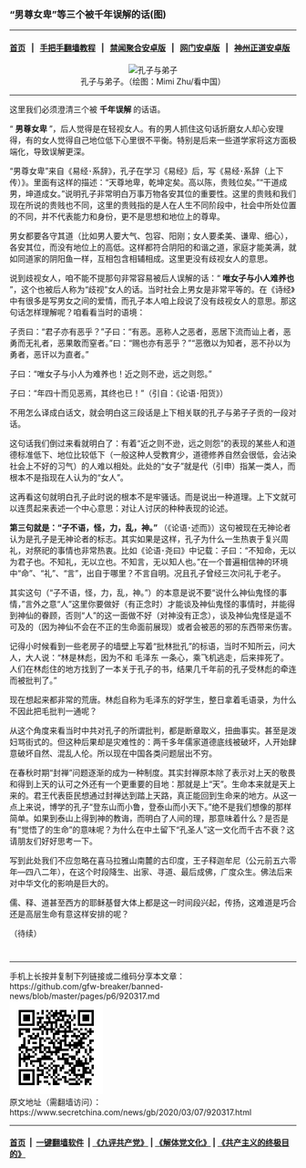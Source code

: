 ### “男尊女卑”等三个被千年误解的话(图)
------------------------

#### [首页](https://github.com/gfw-breaker/banned-news/blob/master/README.md) &nbsp;&nbsp;|&nbsp;&nbsp; [手把手翻墙教程](https://github.com/gfw-breaker/guides/wiki) &nbsp;&nbsp;|&nbsp;&nbsp; [禁闻聚合安卓版](https://github.com/gfw-breaker/bn-android) &nbsp;&nbsp;|&nbsp;&nbsp; [网门安卓版](https://github.com/oGate2/oGate) &nbsp;&nbsp;|&nbsp;&nbsp; [神州正道安卓版](https://github.com/SzzdOgate/update) 



<div class="article_right" style="fone-color:#000">
 <p style="text-align:center">
  <img alt="孔子与弟子" src="http://img2.secretchina.com/pic/2018/12-4/p2316591a639518062-ss.jpg" style="height:337px; width:600px"/>
  <br>
   孔子与弟子。（绘图：Mimi Zhu/看中国）
   <span id="hideid" name="hideid" style="color:red;display:none;">
    <span href="https://www.secretchina.com">
    </span>
   </span>
  </br>
 </p>
 <div id="txt-mid1-t21-2017">
  

---


  </div>
 </div>
 <p>
  这里我们必须澄清三个被
  <strong>
   <span href="https://www.secretchina.com/news/gb/tag/千年误解" target="_blank">
    千年误解
   </span>
  </strong>
  的话语。
  <span id="hideid" name="hideid" style="color:red;display:none;">
   <span href="https://www.secretchina.com">
   </span>
  </span>
 </p>
 <p>
  “
  <strong>
   <span href="https://www.secretchina.com/news/gb/tag/男尊女卑" target="_blank">
    男尊女卑
   </span>
  </strong>
  ”，后人觉得是在轻视女人。有的男人抓住这句话折磨女人却心安理得，有的女人觉得自己地位低下心里很不平衡。特别是后来一些道学家将这方面极端化，导致误解更深。
 </p>
 <p>
  “男尊女卑”来自《易经･系辞》，孔子在学习《易经》后，写《易经･系辞（上下传）》。里面有这样的描述：“天尊地卑，乾坤定矣。高以陈，贵贱位矣。”“干道成男，坤道成女。”说明孔子非常明白万事万物各安其位的重要性。这里的贵贱和我们现在所说的贵贱也不同，这里的贵贱指的是人在人生不同阶段中，社会中所处位置的不同，并不代表能力和身份，更不是思想和地位上的尊卑。
 </p>
 <p>
  男女都要各守其道（比如男人要大气、包容、阳刚；女人要柔美、谦卑、细心），各安其位，而没有地位上的高低。这样都符合阴阳的和谐之道，家庭才能美满，就如同道家的阴阳鱼一样，互相包含相辅相成。这里更没有歧视女人的意思。
 </p>
 <p>
  说到歧视女人，咱不能不提那句非常容易被后人误解的话：“
  <strong>
   <span href="https://www.secretchina.com/news/gb/tag/唯女子与小人难养也" target="_blank">
    唯女子与小人难养也
   </span>
  </strong>
  ”，这个也被后人称为“歧视”女人的话。当时社会上男女是非常平等的。在《诗经》中有很多是写男女之间的爱情，而孔子本人咱上段说了没有歧视女人的意思。那这句话怎样理解呢？咱看看当时的语境：
 </p>
 <p>
  子贡曰：“君子亦有恶乎？”子曰：“有恶。恶称人之恶者，恶居下流而讪上者，恶勇而无礼者，恶果敢而窒者。”曰：“赐也亦有恶乎？”“恶徼以为知者，恶不孙以为勇者，恶讦以为直者。”
 </p>
 <p>
  子曰：“唯女子与小人为难养也！近之则不逊，远之则怨。”
 </p>
 <p>
  子曰：“年四十而见恶焉，其终也已！”（引自：《论语･阳货》）
 </p>
 <p>
  不用怎么译成白话文，就会明白这三段话是上下相关联的孔子与弟子子贡的一段对话。
 </p>
 <p>
  这句话我们倒过来看就明白了：有着“近之则不逊，远之则怨”的表现的某些人和道德标准低下、地位比较低下（一般这种人受教育少，道德修养自然会很低，会沾染社会上不好的习气）的人难以相处。此处的“女子”就是代（引申）指某一类人，而根本不是指现在人认为的“女人”。
 </p>
 <p>
  这再看这句就明白孔子此时说的根本不是牢骚话。而是说出一种道理。上下文就可以连贯起来表述一个中心意思：对让人讨厌的种种表现的论述。
 </p>
 <p>
  <strong>
   第三句就是：“子不语，怪，力，乱，神。”
  </strong>
  （《论语･述而》）这句被现在无神论者认为是孔子是无神论者的标志。其实如果是这样，孔子为什么一生热衷于复兴周礼，对祭祀的事情也非常热衷。比如《论语･尧曰》中记载：子曰：“不知命，无以为君子也。不知礼，无以立也。不知言，无以知人也。”在一个普遍相信神的环境中“命”、“礼”、“言”，出自于哪里？不言自明。况且孔子曾经三次问礼于老子。
 </p>
 <p>
  其实这句（“子不语，怪，力，乱，神。”）的本意是说不要“说什么神仙鬼怪的事情，”言外之意“人”这里你要做好（有正念时）才能谈及神仙鬼怪的事情时，并能得到神仙的眷顾，否则“人”的这一面做不好（对神没有正念），谈及神仙鬼怪是遥不可及的（因为神仙不会在不正的生命面前展现）或者会被恶的邪的东西带来伤害。
 </p>
 <p>
  记得小时候看到一些老房子的墙壁上写着“批林批孔”的标语，当时不知所云，问大人，大人说：“林是林彪，因为不和
  <span href="https://www.secretchina.com/news/gb/tag/毛泽东" target="_blank">
   毛泽东
  </span>
  一条心，乘飞机逃走，后来摔死了。人们在林彪住的地方找到了一本关于孔子的书，结果几千年前的孔子受林彪的牵连而被批判了。”
 </p>
 <p>
  现在想起来都非常的荒唐。林彪自称为毛泽东的好学生，整日拿着毛语录，为什么不因此把毛批判一通呢？
 </p>
 <p>
  从这个角度来看当时中共对孔子的所谓批判，都是断章取义，扭曲事实。甚至是泼妇骂街式的。但这种后果却是灾难性的：两千多年儒家道德底线被破坏，人开始肆意破坏自然、混乱人伦。所以现在中国各类问题层出不穷。
 </p>
 <p>
  在春秋时期“封禅”问题逐渐的成为一种制度。其实封禅原本除了表示对上天的敬畏和得到上天的认可之外还有一个更重要的目地：那就是上“天”。生命本来就是天上来的。君王代表臣民想通过封禅达到踏上天路，真正能回到生命来的地方。从这一点上来说，博学的孔子“登东山而小鲁，登泰山而小天下。”绝不是我们想像的那样简单。如果到泰山上得到神的教诲，而明白了人间的理，那意味着什么？是否是有“觉悟了的生命”的意味呢？为什么在中土留下“孔圣人”这一文化而千古不衰？这请朋友们好好思考一下。
 </p>
 <p>
  写到此处我们不应忽略在喜马拉雅山南麓的古印度，王子释迦牟尼（公元前五六零年—四八二年），在这个时段降生、出家、寻道、最后成佛，广度众生。佛法后来对中华文化的影响是巨大的。
 </p>
 <p>
  儒、释、道甚至西方的耶稣基督大体上都是这一时间段兴起，传扬，这难道是巧合还是高层生命有意这样安排的呢？
 </p>
 <p>
  （待续）
  <center>
   <div>
    <div id="txt-mid2-t22-2017" style="display: block;  max-height: 351px;  overflow: hidden;">
     <div id="SC-21xxx">
     </div>
     <ins class="adsbygoogle" data-ad-client="ca-pub-1276641434651360" data-ad-format="auto" data-ad-slot="4301710469" data-full-width-responsive="true" style="display:block">
     </ins>
    </div>
   </div>
  </center>
  <div style="padding-top:12px;">
  </div>
 </p>
</div>

<hr/>
手机上长按并复制下列链接或二维码分享本文章：<br/>
https://github.com/gfw-breaker/banned-news/blob/master/pages/p6/920317.md <br/>
<a href='https://github.com/gfw-breaker/banned-news/blob/master/pages/p6/920317.md'><img src='https://github.com/gfw-breaker/banned-news/blob/master/pages/p6/920317.md.png'/></a> <br/>
原文地址（需翻墙访问）：https://www.secretchina.com/news/gb/2020/03/07/920317.html


------------------------
#### [首页](https://github.com/gfw-breaker/banned-news/blob/master/README.md) &nbsp;|&nbsp; [一键翻墙软件](https://github.com/gfw-breaker/nogfw/blob/master/README.md) &nbsp;| [《九评共产党》](https://github.com/gfw-breaker/9ping.md/blob/master/README.md#九评之一评共产党是什么) | [《解体党文化》](https://github.com/gfw-breaker/jtdwh.md/blob/master/README.md) | [《共产主义的终极目的》](https://github.com/gfw-breaker/gczydzjmd.md/blob/master/README.md)


<img src='http://gfw-breaker.win/banned-news/pages/p6/920317.md' width='0px' height='0px'/>